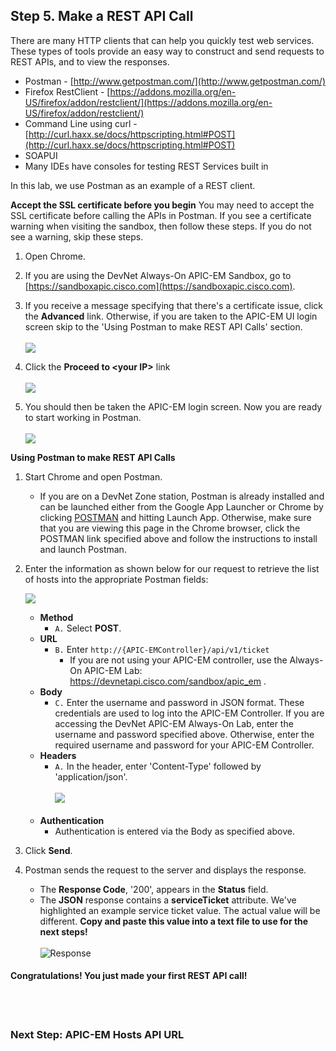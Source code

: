 ## Step 5. Make a REST API Call

There are many HTTP clients that can help you quickly test web services. These types of tools provide an easy way to construct and send requests to REST APIs, and to view the responses.  

* Postman - [http://www.getpostman.com/](http://www.getpostman.com/)
* Firefox RestClient - [https://addons.mozilla.org/en-US/firefox/addon/restclient/](https://addons.mozilla.org/en-US/firefox/addon/restclient/)
* Command Line using curl  - [http://curl.haxx.se/docs/httpscripting.html#POST](http://curl.haxx.se/docs/httpscripting.html#POST)
* SOAPUI
* Many IDEs have consoles for testing REST Services built in

In this lab, we use Postman as an example of a REST client.

**Accept the SSL certificate before you begin**
You may need to accept the SSL certificate before calling the APIs in Postman. If you see a certificate warning when visiting the sandbox, then follow these steps. If you do not see a warning, skip these steps.

1. Open Chrome.

2. If you are using the DevNet Always-On APIC-EM Sandbox, go to [https://sandboxapic.cisco.com](https://sandboxapic.cisco.com).

3. If you receive a message specifying that there's a certificate issue, click the **Advanced** link. Otherwise, if you are taken to the APIC-EM UI login screen skip to the 'Using Postman to make REST API Calls' section.<br/><br/>
![](/posts/files/coding-101-rest-basics-ga/assets/images/ssl1.png)<br/>

4. Click the **Proceed to &lt;your IP>** link<br/><br/>
![](/posts/files/coding-101-rest-basics-ga/assets/images/ssl2.png)<br/>

5. You should then be taken the APIC-EM login screen. Now you are ready to start working in Postman.<br/><br/>
![](/posts/files/coding-101-rest-basics-ga/assets/images/ssl3.png)

**Using Postman to make REST API Calls**
1. Start Chrome and open Postman.
	* If you are on a DevNet Zone station, Postman is already installed and can be launched either from the Google App Launcher or Chrome by clicking <a href="https://chrome.google.com/webstore/detail/postman/fhbjgbiflinjbdggehcddcbncdddomop?hl=en" target="_blank">POSTMAN</a> and hitting Launch App. Otherwise, make sure that you are viewing this page in the Chrome browser, click the POSTMAN link specified above and follow the instructions to install and launch Postman.

2. Enter the information as shown below for our request to retrieve the list of hosts into the appropriate Postman fields:

   ![](/posts/files/coding-101-rest-basics-ga/assets/images/postman1.png)

	* **Method**
		* ``A.``  Select **POST**.
	* **URL**
		* ``B.`` Enter `http://{APIC-EMController}/api/v1/ticket`
			* If you are not using your APIC-EM controller, use the Always-On APIC-EM Lab: <a href="https://devnetapi.cisco.com/sandbox/apic_em">https://devnetapi.cisco.com/sandbox/apic_em</a> .
	* **Body**
		* ``C.`` Enter the username and password in JSON format. These credentials are used to log into the APIC-EM Controller. If you are accessing the DevNet APIC-EM Always-On Lab, enter the username and password specified above. Otherwise, enter the required username and password for your APIC-EM Controller.
	* **Headers**
		* ``A.`` In the header, enter 'Content-Type'  followed by 'application/json'.<br/><br/>
		![](/posts/files/coding-101-rest-basics-ga/assets/images/postman2.png)<br/><br/>
	* **Authentication**
		* Authentication is entered via the Body as specified above.
3. Click **Send**.
4. Postman sends the request to the server and displays the response.
	* The **Response Code**, '200', appears in the **Status** field.
	* The **JSON** response contains a **serviceTicket** attribute. We've highlighted an example service ticket value. The actual value will be different. **Copy and paste this value into a text file to use for the next steps!**<br/><br/>
    ![](/posts/files/coding-101-rest-basics-ga/assets/images/postman3.png "Response")

#### Congratulations! You just made your first REST API call!
<br/>
<br/>

### Next Step: APIC-EM Hosts API URL
